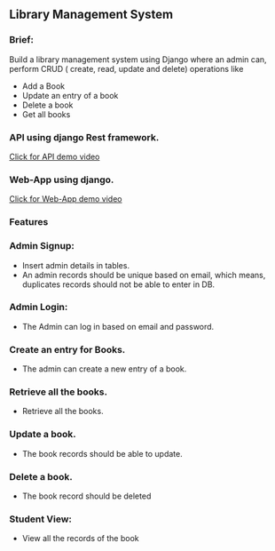 ## Library Management System
### Brief:
Build a library management system using Django where an admin can, perform CRUD ( create, read, update and delete) operations like
- Add a Book
- Update an entry of a book
- Delete a book
- Get all books

### API using django Rest framework.
[Click for API demo video](https://youtu.be/bTsC9o5-tV4)

### Web-App using django.
[Click for Web-App demo video](https://youtu.be/wEl--55Ptwk)

### Features
### Admin Signup:
- Insert admin details in tables.
- An admin records should be unique based on email, which means, duplicates records should not be able to enter in DB.
### Admin Login:
- The Admin can log in based on email and password.
### Create an entry for Books.
- The admin can create a new entry of a book.
### Retrieve all the books.
- Retrieve all the books.
### Update a book.
- The book records should be able to update.
### Delete a book.
- The book record should be deleted
### Student View:
- View all the records of the book
